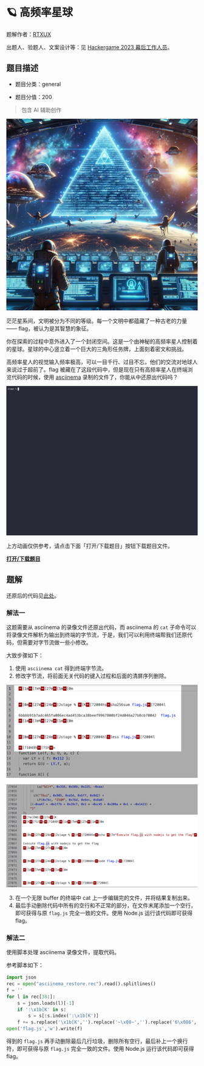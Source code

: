 # 🪐 高频率星球

题解作者：[RTXUX](https://github.com/RTXUX)

出题人、验题人、文案设计等：见 [Hackergame 2023 幕后工作人员](https://hack.lug.ustc.edu.cn/credits/)。

## 题目描述

- 题目分类：general

- 题目分值：200

> 包含 AI 辅助创作

![cover.jpeg](files/cover.jpeg)

茫茫星系间，文明被分为不同的等级。每一个文明中都蕴藏了一种古老的力量 —— flag，被认为是其智慧的象征。

你在探索的过程中意外进入了一个封闭空间。这是一个由神秘的高频率星人控制着的星球。星球的中心竖立着一个巨大的三角形任务牌，上面刻着密文和挑战。

高频率星人的视觉输入频率极高，可以一目千行、过目不忘，他们的交流对地球人来说过于超前了。flag 被藏在了这段代码中，但是现在只有高频率星人在终端浏览代码的时候，使用 [asciinema](https://asciinema.org/) 录制的文件了，你能从中还原出代码吗？

![](files/asciinema_restore_play.gif)

上方动画仅供参考，请点击下面「打开/下载题目」按钮下载题目文件。

**[打开/下载题目](files/asciinema_restore.rec)**

## 题解

还原后的代码见[此处](src/flag.js)。

### 解法一

这题需要从 asciinema 的录像文件还原出代码，而 asciinema 的 `cat` 子命令可以将录像文件解析为输出到终端的字节流，于是，我们可以利用终端帮我们还原代码，但需要对字节流做一些小修改。

大致步骤如下：

1. 使用 `asciinema cat` 得到终端字节流。
2. 修改字节流，将前面无关代码的键入过程和后面的清屏序列删除。

![](assets/screenshot1.png)

![](assets/screenshot2.png)

3. 在一个无限 buffer 的终端中 cat 上一步编辑完的文件，并将结果复制出来。
4. 最后手动删除代码中所有的空行和不正常的部分，在文件末尾添加一个空行，即可获得与原 `flag.js` 完全一致的文件。使用 Node.js 运行该代码即可获得 flag。

### 解法二

使用脚本处理 asciinema 录像文件，提取代码。

参考脚本如下：

```python
import json
rec = open("asciinema_restore.rec").read().splitlines()
f = ''
for l in rec[38:]:
    s = json.loads(l)[-1]
    if ':\x1b[K' in s:
        s = s[:s.index(':\x1b[K')]
    f += s.replace('\x1b[K','').replace('~\x08~','').replace('6\x086','').replace('ESC\x08\x08\x08ESC[\x08[','')
open('flag.js','w').write(f)
```

得到的 `flag.js` 再手动删除最后几行垃圾，删除所有空行，最后补上一个换行符，即可获得与原 `flag.js` 完全一致的文件。使用 Node.js 运行该代码即可获得 flag。